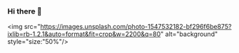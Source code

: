 ### Hi there 👋
<img src="https://images.unsplash.com/photo-1547532182-bf296f6be875?ixlib=rb-1.2.1&auto=format&fit=crop&w=2200&q=80"
     alt="background"
     style="size:"50%"/>

<!--
**eryous/eryous** is a ✨ _special_ ✨ repository because its `README.md` (this file) appears on your GitHub profile.

Here are some ideas to get you started:

- 🔭 I’m currently working on ...
- 🌱 I’m currently learning ...
- 👯 I’m looking to collaborate on ...
- 🤔 I’m looking for help with ...
- 💬 Ask me about ...
- 📫 How to reach me: ...
- 😄 Pronouns: ...
- ⚡ Fun fact: ...
-->

